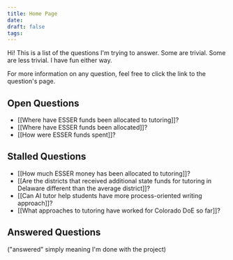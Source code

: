 ```yaml
---
title: Home Page
date: 
draft: false
tags:
---
```

Hi! This is a list of the questions I'm trying to answer. Some are trivial. Some are less trivial. I have fun either way. 

For more information on any question, feel free to click the link to the question's page.
## Open Questions
- [[Where have ESSER funds been allocated to tutoring]]?
- [[Where have ESSER funds been allocated]]?
- [[How were ESSER funds spent]]?

## Stalled Questions
- [[How much ESSER money  has been allocated to tutoring]]?
- [[Are the districts that received additional state funds for tutoring in Delaware different than the average district]]?
- [[Can AI tutor help students have more process-oriented writing approach]]?
- [[What approaches to tutoring have worked for Colorado DoE so far]]?

## Answered Questions
("answered" simply meaning I'm done with the project)


